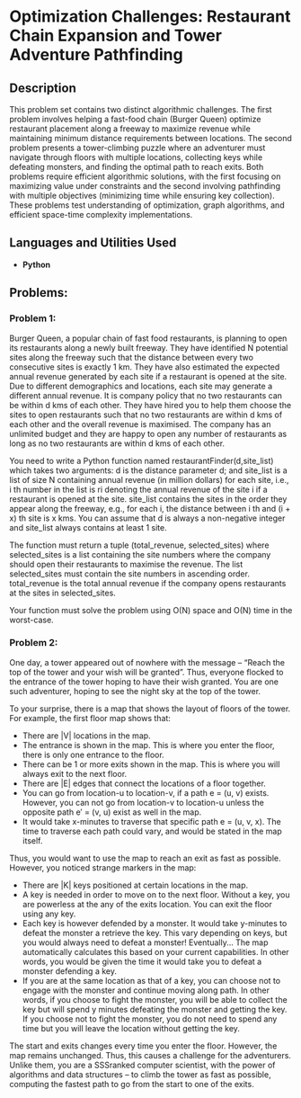 <h1>Optimization Challenges: Restaurant Chain Expansion and Tower Adventure Pathfinding</h1>

<h2>Description</h2>
This problem set contains two distinct algorithmic challenges. The first problem involves helping a fast-food chain (Burger Queen) optimize restaurant placement along a freeway to maximize revenue while maintaining minimum distance requirements between locations. The second problem presents a tower-climbing puzzle where an adventurer must navigate through floors with multiple locations, collecting keys while defeating monsters, and finding the optimal path to reach exits. Both problems require efficient algorithmic solutions, with the first focusing on maximizing value under constraints and the second involving pathfinding with multiple objectives (minimizing time while ensuring key collection). These problems test understanding of optimization, graph algorithms, and efficient space-time complexity implementations.
<br />


<h2>Languages and Utilities Used</h2>

- <b>Python</b> 

<h2>Problems:</h2>
<h3>Problem 1:</h3>
<p>
  Burger Queen, a popular chain of fast food restaurants, is planning to open its restaurants along a newly built freeway. They have identified N potential sites along the freeway such that the distance between every two consecutive sites is exactly 1 km. They have also estimated the expected annual revenue generated by each site if a restaurant is opened at the site. Due to different demographics and locations, each site may generate a different annual revenue. It is company policy that no two restaurants can be within d kms of each other. They have hired you to help them choose the sites to open restaurants such that no two restaurants are within d kms of each other and the overall revenue is maximised. The company has an unlimited budget and they are happy to open any number of restaurants as long as no two restaurants are within d kms of each other. 
</p>
<p>
  You need to write a Python function named restaurantFinder(d,site_list) which takes two arguments: d is the distance parameter d; and site_list is a list of size N containing annual revenue (in million dollars) for each site, i.e., i th number in the list is ri denoting the annual revenue of the site i if a restaurant is opened at the site. site_list contains the sites in the order they appear along the freeway, e.g., for each i, the distance between i th and (i + x) th site is x kms. You can assume that d is always a non-negative integer and site_list always contains at least 1 site. 
</p>
The function must return a tuple (total_revenue, selected_sites) where selected_sites is a list containing the site numbers where the company should open their restaurants to maximise the revenue. The list selected_sites must contain the site numbers in ascending order. total_revenue is the total annual revenue if the company opens restaurants at the sites in selected_sites. 
<p>
<p>
  Your function must solve the problem using O(N) space and O(N) time in the worst-case.
</p>

<h3>Problem 2:</h3>
<p>
  One day, a tower appeared out of nowhere with the message – “Reach the top of the tower and your wish will be granted”. Thus, everyone flocked to the entrance of the tower hoping to have their wish granted. You are one such adventurer, hoping to see the night sky at the top of the tower.
</p>
<p>
  To your surprise, there is a map that shows the layout of floors of the tower. For example, the first floor map shows that:

- There are |V| locations in the map.
- The entrance is shown in the map. This is where you enter the floor, there is only one entrance to the floor.
- There can be 1 or more exits shown in the map. This is where you will always exit to the next floor.
- There are |E| edges that connect the locations of a floor together.
- You can go from location-u to location-v, if a path e = (u, v) exists. However, you can not go from location-v to location-u unless the opposite path e′ = (v, u) exist as well in the map.
- It would take x-minutes to traverse that specific path e = (u, v, x). The time to traverse each path could vary, and would be stated in the map itself.

</p>
Thus, you would want to use the map to reach an exit as fast as possible. However, you noticed strange markers in the map:

- There are |K| keys positioned at certain locations in the map.
- A key is needed in order to move on to the next floor. Without a key, you are powerless at the any of the exits location. You can exit the floor using any key.
- Each key is however defended by a monster. It would take y-minutes to defeat the monster a retrieve the key. This vary depending on keys, but you would always need to defeat a monster! Eventually... The map automatically calculates this based on your current capabilities. In other words, you would be given the time it would take you to defeat a monster defending a key.
- If you are at the same location as that of a key, you can choose not to engage with the monster and continue moving along path. In other words, if you choose to fight the monster, you will be able to collect the key but will spend y minutes defeating the monster and getting the key. If you choose not to fight the monster, you do not need to spend any time but you will leave the location without getting the key.
<p>
<p>
  The start and exits changes every time you enter the floor. However, the map remains unchanged. Thus, this causes a challenge for the adventurers. Unlike them, you are a SSSranked computer scientist, with the power of algorithms and data structures – to climb the tower as fast as possible, computing the fastest path to go from the start to one of the exits.
</p>

